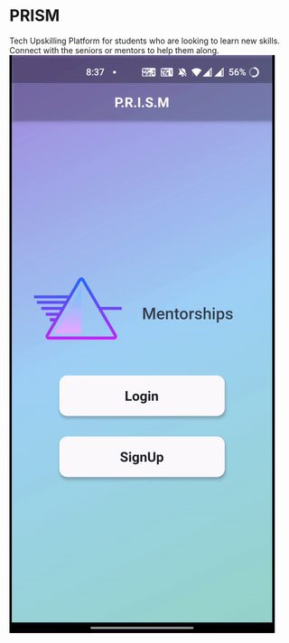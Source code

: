 # PRISM
Tech Upskilling Platform for students who are looking to learn new skills.
Connect with the seniors or mentors to help them along.
![PRISM](https://github.com/LOGiC31/PRISM/blob/main/ezgif-6-f1c25dbb39bf.gif)

 
